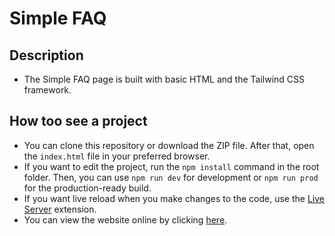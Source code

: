 # Simple FAQ

## Description

-   The Simple FAQ page is built with basic HTML and the Tailwind CSS framework.

## How too see a project

-   You can clone this repository or download the ZIP file. After that, open the `index.html` file in your preferred browser.
-   If you want to edit the project, run the `npm install` command in the root folder. Then, you can use `npm run dev` for development or `npm run prod` for the production-ready build.
-   If you want live reload when you make changes to the code, use the [Live Server](https://marketplace.visualstudio.com/items?itemName=ritwickdey.LiveServer) extension.
-   You can view the website online by clicking [here](https://ouzecky-josip.github.io/devchallenges-simple-faq/).
